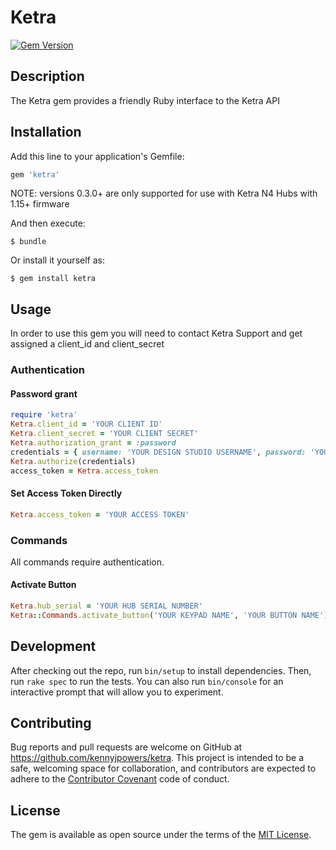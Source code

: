 # Ketra

[![Gem Version](https://badge.fury.io/rb/ketra.png)](https://badge.fury.io/rb/ketra)

## Description

The Ketra gem provides a friendly Ruby interface to the Ketra API

## Installation

Add this line to your application's Gemfile:

```ruby
gem 'ketra'
```

NOTE: versions 0.3.0+ are only supported for use with Ketra N4 Hubs with 1.15+ firmware

And then execute:

    $ bundle

Or install it yourself as:

    $ gem install ketra

## Usage

In order to use this gem you will need to contact Ketra Support and get assigned a client_id and client_secret

### Authentication

#### Password grant

```ruby
require 'ketra'
Ketra.client_id = 'YOUR CLIENT ID'
Ketra.client_secret = 'YOUR CLIENT SECRET'
Ketra.authorization_grant = :password
credentials = { username: 'YOUR DESIGN STUDIO USERNAME', password: 'YOUR DESIGN STUDIO PASSWORD' }
Ketra.authorize(credentials)
access_token = Ketra.access_token
```

#### Set Access Token Directly

```ruby
Ketra.access_token = 'YOUR ACCESS TOKEN'
```

### Commands

All commands require authentication.

#### Activate Button

```ruby
Ketra.hub_serial = 'YOUR HUB SERIAL NUMBER'
Ketra::Commands.activate_button('YOUR KEYPAD NAME', 'YOUR BUTTON NAME')
```

## Development

After checking out the repo, run `bin/setup` to install dependencies. Then, run `rake spec` to run the tests. You can also run `bin/console` for an interactive prompt that will allow you to experiment.

## Contributing

Bug reports and pull requests are welcome on GitHub at https://github.com/kennyjpowers/ketra. This project is intended to be a safe, welcoming space for collaboration, and contributors are expected to adhere to the [Contributor Covenant](contributor-covenant.org) code of conduct.


## License

The gem is available as open source under the terms of the [MIT License](http://opensource.org/licenses/MIT).

